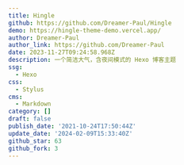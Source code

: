 ```yaml
---
title: Hingle
github: https://github.com/Dreamer-Paul/Hingle
demo: https://hingle-theme-demo.vercel.app/
author: Dreamer-Paul
author_link: https://github.com/Dreamer-Paul
date: 2023-11-27T09:24:58.968Z
description: 一个简洁大气，含夜间模式的 Hexo 博客主题
ssg:
  - Hexo
css:
  - Stylus
cms:
  - Markdown
category: []
draft: false
publish_date: '2021-10-24T17:50:44Z'
update_date: '2024-02-09T15:33:40Z'
github_star: 63
github_fork: 3
---
```

